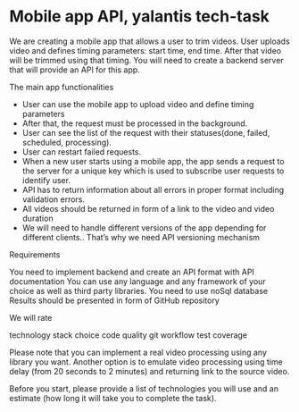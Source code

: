 Mobile app API, yalantis tech-task
============================
We are creating a mobile app that allows a user to trim videos. User uploads video and defines timing parameters: start time, end time. After that video will be trimmed using that timing.  You will need to create a backend server that will provide an API for this app.

The main app functionalities


- User can use the mobile app to upload video and define timing parameters
- After that, the request must be processed in the background.
- User can see the list of the request with their statuses(done, failed, scheduled, processing).
- User can restart failed requests.
- When a new user starts using a mobile app, the app sends a request to the server for a  unique key which is used to subscribe user requests to identify user.
- API has to return information about all errors in proper format including validation errors.
- All videos should be returned in form of a link to the video and video duration
- We will need to handle different  versions of the app depending for different clients.. That’s why we need API versioning mechanism

Requirements

You need to implement backend and create an API format with API documentation
You can use any language and any framework of your choice as well as third party libraries.
You need to use noSql database
Results should be presented in form of GitHub repository

We will rate 

technology stack choice
code quality
git workflow
test coverage


Please note that you can implement a real video processing using any library you want. Another option is to emulate video processing using time delay (from 20 seconds to 2 minutes) and returning link to the source video.

Before you start, please provide a list of technologies you will use and an estimate (how long it will take you to complete the task).










